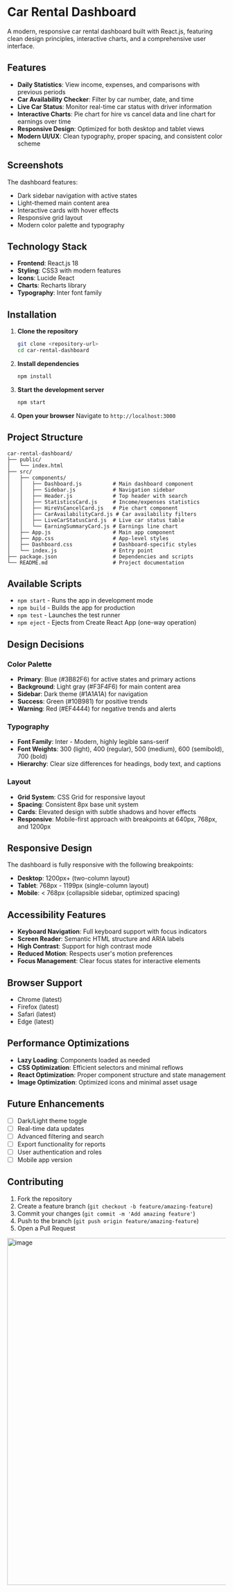 # Car Rental Dashboard

A modern, responsive car rental dashboard built with React.js, featuring clean design principles, interactive charts, and a comprehensive user interface.

## Features

- **Daily Statistics**: View income, expenses, and comparisons with previous periods
- **Car Availability Checker**: Filter by car number, date, and time
- **Live Car Status**: Monitor real-time car status with driver information
- **Interactive Charts**: Pie chart for hire vs cancel data and line chart for earnings over time
- **Responsive Design**: Optimized for both desktop and tablet views
- **Modern UI/UX**: Clean typography, proper spacing, and consistent color scheme

## Screenshots

The dashboard features:
- Dark sidebar navigation with active states
- Light-themed main content area
- Interactive cards with hover effects
- Responsive grid layout
- Modern color palette and typography

## Technology Stack

- **Frontend**: React.js 18
- **Styling**: CSS3 with modern features
- **Icons**: Lucide React
- **Charts**: Recharts library
- **Typography**: Inter font family

## Installation

1. **Clone the repository**
   ```bash
   git clone <repository-url>
   cd car-rental-dashboard
   ```

2. **Install dependencies**
   ```bash
   npm install
   ```

3. **Start the development server**
   ```bash
   npm start
   ```

4. **Open your browser**
   Navigate to `http://localhost:3000`

## Project Structure

```
car-rental-dashboard/
├── public/
│   └── index.html
├── src/
│   ├── components/
│   │   ├── Dashboard.js          # Main dashboard component
│   │   ├── Sidebar.js            # Navigation sidebar
│   │   ├── Header.js             # Top header with search
│   │   ├── StatisticsCard.js     # Income/expenses statistics
│   │   ├── HireVsCancelCard.js   # Pie chart component
│   │   ├── CarAvailabilityCard.js # Car availability filters
│   │   ├── LiveCarStatusCard.js  # Live car status table
│   │   └── EarningSummaryCard.js # Earnings line chart
│   ├── App.js                    # Main app component
│   ├── App.css                   # App-level styles
│   ├── Dashboard.css             # Dashboard-specific styles
│   └── index.js                  # Entry point
├── package.json                  # Dependencies and scripts
└── README.md                     # Project documentation
```

## Available Scripts

- `npm start` - Runs the app in development mode
- `npm build` - Builds the app for production
- `npm test` - Launches the test runner
- `npm eject` - Ejects from Create React App (one-way operation)

## Design Decisions

### Color Palette
- **Primary**: Blue (#3B82F6) for active states and primary actions
- **Background**: Light gray (#F3F4F6) for main content area
- **Sidebar**: Dark theme (#1A1A1A) for navigation
- **Success**: Green (#10B981) for positive trends
- **Warning**: Red (#EF4444) for negative trends and alerts

### Typography
- **Font Family**: Inter - Modern, highly legible sans-serif
- **Font Weights**: 300 (light), 400 (regular), 500 (medium), 600 (semibold), 700 (bold)
- **Hierarchy**: Clear size differences for headings, body text, and captions

### Layout
- **Grid System**: CSS Grid for responsive layout
- **Spacing**: Consistent 8px base unit system
- **Cards**: Elevated design with subtle shadows and hover effects
- **Responsive**: Mobile-first approach with breakpoints at 640px, 768px, and 1200px

## Responsive Design

The dashboard is fully responsive with the following breakpoints:
- **Desktop**: 1200px+ (two-column layout)
- **Tablet**: 768px - 1199px (single-column layout)
- **Mobile**: < 768px (collapsible sidebar, optimized spacing)

## Accessibility Features

- **Keyboard Navigation**: Full keyboard support with focus indicators
- **Screen Reader**: Semantic HTML structure and ARIA labels
- **High Contrast**: Support for high contrast mode
- **Reduced Motion**: Respects user's motion preferences
- **Focus Management**: Clear focus states for interactive elements

## Browser Support

- Chrome (latest)
- Firefox (latest)
- Safari (latest)
- Edge (latest)

## Performance Optimizations

- **Lazy Loading**: Components loaded as needed
- **CSS Optimization**: Efficient selectors and minimal reflows
- **React Optimization**: Proper component structure and state management
- **Image Optimization**: Optimized icons and minimal asset usage

## Future Enhancements

- [ ] Dark/Light theme toggle
- [ ] Real-time data updates
- [ ] Advanced filtering and search
- [ ] Export functionality for reports
- [ ] User authentication and roles
- [ ] Mobile app version

## Contributing

1. Fork the repository
2. Create a feature branch (`git checkout -b feature/amazing-feature`)
3. Commit your changes (`git commit -m 'Add amazing feature'`)
4. Push to the branch (`git push origin feature/amazing-feature`)
5. Open a Pull Request

<img width="1272" height="801" alt="image" src="https://github.com/user-attachments/assets/14fb71a5-107d-47ec-b8ae-a9b6b34d11fc" />
